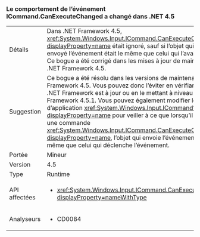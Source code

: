 ### <a name="icommandcanexecutechanged-event-behaviour-changed-in-net-45"></a>Le comportement de l’événement ICommand.CanExecuteChanged a changé dans .NET 4.5

|   |   |
|---|---|
|Détails|Dans .NET Framework 4.5, <xref:System.Windows.Input.ICommand.CanExecuteChanged?displayProperty=name> était ignoré, sauf si l’objet qui avait envoyé l’événement était le même que celui qui l’avait déclenché. Ce bogue a été corrigé dans les mises à jour de maintenance de .NET Framework 4.5.|
|Suggestion|Ce bogue a été résolu dans les versions de maintenance du .NET Framework 4.5. Vous pouvez donc l’éviter en vérifiant que votre .NET Framework est à jour ou en le mettant à niveau vers .NET Framework 4.5.1. Vous pouvez également modifier le code d’application <xref:System.Windows.Input.ICommand?displayProperty=name> pour veiller à ce que lorsqu’il déclenche une commande <xref:System.Windows.Input.ICommand.CanExecuteChanged?displayProperty=name>, l’objet qui envoie l’événement soit le même que celui qui déclenche l’événement.|
|Portée|Mineur|
|Version|4.5|
|Type|Runtime|
|API affectées|<ul><li><xref:System.Windows.Input.ICommand.CanExecuteChanged?displayProperty=nameWithType></li></ul>|
|Analyseurs|<ul><li>CD0084</li></ul>|

